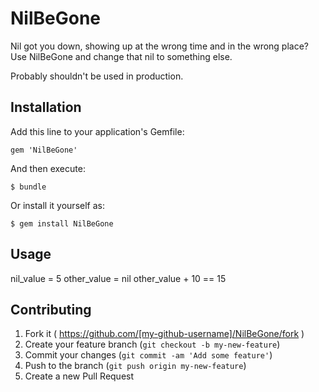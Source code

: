 # NilBeGone

Nil got you down, showing up at the wrong time and in the wrong place? Use NilBeGone and change that nil to something else.

Probably shouldn't be used in production.

## Installation

Add this line to your application's Gemfile:

    gem 'NilBeGone'

And then execute:

    $ bundle

Or install it yourself as:

    $ gem install NilBeGone

## Usage

nil_value = 5
other_value = nil
other_value + 10 == 15


## Contributing

1. Fork it ( https://github.com/[my-github-username]/NilBeGone/fork )
2. Create your feature branch (`git checkout -b my-new-feature`)
3. Commit your changes (`git commit -am 'Add some feature'`)
4. Push to the branch (`git push origin my-new-feature`)
5. Create a new Pull Request
